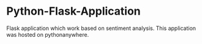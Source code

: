 # Python-Flask-Application
Flask application which work based on sentiment analysis. This application was hosted on pythonanywhere.
